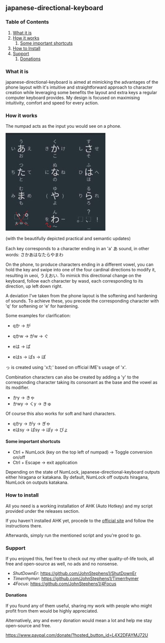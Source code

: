 ## japanese-directional-keyboard

### Table of Contents
1. [What it is](#what-it-is)
2. [How it works](#how-it-works)
   1. [Some important shortcuts](#some-important-shortcuts)
3. [How to Install](#how-to-install)
5. [Support](#support)
   1. [Donations](#donations)

### What it is

japanese-directional-keyboard is aimed at mimicking the advantages of the phone layout with it's intuitive and straightforward approach to character creation while leveraging some benefits the layout and extra keys a regular computer keyboard provides.
My design is focused on maximising intuitivity, comfort and speed for every action.

### How it works

The numpad acts as the input you would see on a phone.

![japanese-phone-keyboard](./readme-images/jap-phone-keyboard.jpg)

(with the beautifully depicted practical and semantic updates)

Each key corresponds to a character ending in an 'a' あ sound, in other words: さかあはなたらやまわ

On the phone, to produce characters ending in a different vowel, you can hold the key and swipe into one of the four cardinal directions to modify it, resulting in ueoi, うえおい.
To mimick this directional change on the keyboard, follow each character by wasd, each corresponding to its direction, up left down right.

A deviation I've taken from the phone layout is the softening and hardening of sounds. To achieve these, you precede the corresponding character with 'q' for softening or 'e' for hardening.

Some examples for clarification:

- qか -> が
- qかw -> がw -> ぐ

- eは -> ぱ
- eはs -> ぱs -> ぽ

っ is created using 'xた' based on official IME's usage of 'x'.

Combination characters can also be created by adding a 'y' to the corresponding character taking its consonant as the base and the vowel as its modifier.

- かy -> きゃ
- かwy -> くy -> きゅ

Of course this also works for soft and hard characters.

- qかy -> がy -> ぎゃ
- eはsy -> ぱsy -> ぽy -> ぴょ


#### Some important shortcuts

- Ctrl + NumLock (key on the top left of numpad) -> Toggle conversion on/off
- Ctrl + Escape -> exit application

Depending on the state of NumLock, japanese-directional-keyboard outputs either hiragana or katakana. By default, NumLock off outputs hiragana, NumLock on outputs katakana. 


### How to install

All you need is a working installation of AHK (Auto Hotkey) and my script provided under the releases section.

If you haven't installed AHK yet, procede to the [official site](https://www.autohotkey.com/) and follow the instructions there.

Afterwards, simply run the mentioned script and you're good to go.


### Support

If you enjoyed this, feel free to check out my other quality-of-life tools, all free and open-source as well, no ads and no nonsense.

- _ShutDownEr_: https://github.com/JohnStephens1/ShutDownEr
- _Timerrhymer_: https://github.com/JohnStephens1/Timerrhymer
- _4Focus_: https://github.com/JohnStephens1/4Focus

#### Donations

If you found any of them useful, sharing my work with people who might profit from them would be highly appreciated.

Alternatively, any and every donation would mean a lot and help me stay open-source and free.

https://www.paypal.com/donate/?hosted_button_id=L4X2DFAYMJ72U